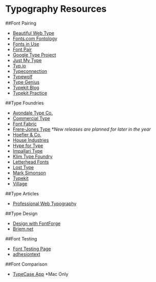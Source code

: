# Typography Resources

##Font Pairing
- [Beautiful Web Type](http://hellohappy.org/beautiful-web-type/)
- [Fonts.com Fontology](http://www.fonts.com/content/learning/fontology)
- [Fonts in Use](http://fontsinuse.com)
- [Font Pair](http://fontpair.co/)
- [Google Type Project](http://femmebot.github.io/google-type/)
- [Just My Type](http://justmytype.co/)
- [Typ.io](http://typ.io/)
- [Typeconnection](http://www.typeconnection.com/matches.php)
- [Typewolf](http://www.typewolf.com)
- [Type Genius](http://www.typegenius.com/)
- [Typekit Blog](http://blog.typekit.com/2012/05/23/type-study-pairing-typefaces/)
- [Typekit Practice](http://practice.typekit.com/reference/)

##Type Foundries
- [Avondale Type Co.](https://avondaletypeco.com)
- [Commercial Type](https://commercialtype.com)
- [Font Fabric](http://fontfabric.com)
- [Frere-Jones Type](http://www.frerejones.com) *_New releases are planned for later in the year_
- [Hoefler & Co.](http://www.typography.com)
- [House Industries](http://www.houseind.com)
- [Hype for Type](http://www.hypefortype.com)
- [Impallari Type](http://www.impallari.com)
- [Klim Type Foundry](https://klim.co.nz)
- [Letterhead Fonts](http://www.letterheadfonts.com)
- [Lost Type](http://losttype.com)
- [Mark Simonson](http://www.marksimonson.com)
- [Typekit](https://typekit.com)
- [Village](http://vllg.com)

##Type Articles
- [Professional Web Typography](https://prowebtype.com)

##Type Design
- [Design with FontForge](http://designwithfontforge.com)
- [Briem.net](http://briem.net)

##Font Testing
- [Font Testing Page](http://www.impallari.com/testing)
- [adhesiontext](http://www.adhesiontext.com)

##Font Comparison
- [TypeCase App](http://typecaseapp.com) *Mac Only
